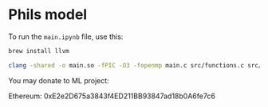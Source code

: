 # Phils model

To run the `main.ipynb` file, use this:

```sh
brew install llvm

clang -shared -o main.so -fPIC -O3 -fopenmp main.c src/functions.c src/activations.c src/loss.c src/init.c src/json.c src/adam.c src/forward.c src/backward.c src/get_time.c
```

You may donate to ML project:

Ethereum: 0xE2e2D675a3843f4ED211BB93847ad18b0A6fe7c6

